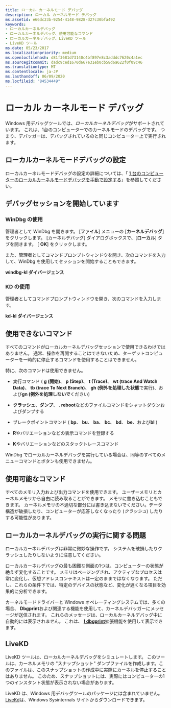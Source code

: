 ```yaml
---
title: ローカル カーネルモード デバッグ
description: ローカル カーネルモード デバッグ
ms.assetid: e66dc23b-9254-4148-9828-d27c30bfa492
keywords:
- ローカルカーネルデバッグ
- ローカルカーネルデバッグ、使用可能なコマンド
- ローカルカーネルデバッグ、LiveKD ツール
- LiveKD ツール
ms.date: 05/23/2017
ms.localizationpriority: medium
ms.openlocfilehash: d81f3681d73140c4bf897e8c3adddc7620c4a1ec
ms.sourcegitcommit: dadc9ced1670d667e31eb0cb58d6a622f0f09c46
ms.translationtype: MT
ms.contentlocale: ja-JP
ms.lasthandoff: 06/09/2020
ms.locfileid: "84534449"
---
```

# <a name="local-kernel-mode-debugging"></a>ローカル カーネルモード デバッグ


Windows 用デバッグツールでは、*ローカルカーネルデバッグ*がサポートされています。 これは、1台のコンピューターでのカーネルモードのデバッグです。 つまり、デバッガーは、デバッグされているのと同じコンピューター上で実行されます。

## <a name="span-idstarting_local_kernel_debuggingspanspan-idstarting_local_kernel_debuggingspansetting-up-local-kernel-mode-debugging"></a><span id="starting_local_kernel_debugging"></span><span id="STARTING_LOCAL_KERNEL_DEBUGGING"></span>ローカルカーネルモードデバッグの設定


ローカルカーネルモードデバッグの設定の詳細については、「 [1 台のコンピューターのローカルカーネルモードデバッグを手動で設定する](setting-up-local-kernel-debugging-of-a-single-computer-manually.md)」を参照してください。

## <a name="span-idstarting_the_debugging_sessionspanspan-idstarting_the_debugging_sessionspanspan-idstarting_the_debugging_sessionspanstarting-the-debugging-session"></a><span id="Starting_the_Debugging_Session"></span><span id="starting_the_debugging_session"></span><span id="STARTING_THE_DEBUGGING_SESSION"></span>デバッグセッションを開始しています


### <a name="span-idusing_windbgspanspan-idusing_windbgspanspan-idusing_windbgspanusing-windbg"></a><span id="Using_WinDbg"></span><span id="using_windbg"></span><span id="USING_WINDBG"></span>WinDbg の使用

管理者として WinDbg を開きます。 [**ファイル**] メニューの [**カーネルデバッグ**] をクリックします。 [カーネルデバッグ] ダイアログボックスで、[**ローカル**] タブを開きます。 [ **OK**] をクリックします。

また、管理者としてコマンドプロンプトウィンドウを開き、次のコマンドを入力して、WinDbg を使用してセッションを開始することもできます。

**windbg-kl ダイバージェンス**

### <a name="span-idusing_kdspanspan-idusing_kdspanspan-idusing_kdspanusing-kd"></a><span id="Using_KD"></span><span id="using_kd"></span><span id="USING_KD"></span>KD の使用

管理者としてコマンドプロンプトウィンドウを開き、次のコマンドを入力します。

**kd-kl ダイバージェンス**

## <a name="span-idcommands_that_are_not_availablespanspan-idcommands_that_are_not_availablespancommands-that-are-not-available"></a><span id="commands_that_are_not_available"></span><span id="COMMANDS_THAT_ARE_NOT_AVAILABLE"></span>使用できないコマンド


すべてのコマンドがローカルカーネルデバッグセッションで使用できるわけではありません。 通常、操作を再開することはできないため、ターゲットコンピューターを一時的に停止するコマンドを使用することはできません。

特に、次のコマンドは使用できません。

-   実行コマンド ( **g (開始)**、 **p (Step)**、 **t (Trace)**、 **wt (trace And Watch Data)**、 **tb (trace To Next Branch)**、 **gh (例外を処理した状態**で実行)、および**gn (例外を処理しないで**ください)

-   **クラッシュ**、**ダンプ**、 **. reboot**などのファイルコマンドをシャットダウンおよびダンプする

-   ブレークポイントコマンド ( **bp**、 **bu**、 **ba**、 **bc**、 **bd**、 **be**、および**bl** )

-   **R**やバリエーションなどの表示コマンドを登録する

-   **K**やバリエーションなどのスタックトレースコマンド

WinDbg でローカルカーネルデバッグを実行している場合は、同等のすべてのメニューコマンドとボタンも使用できません。

## <a name="span-idcommands_that_are_availablespanspan-idcommands_that_are_availablespancommands-that-are-available"></a><span id="commands_that_are_available"></span><span id="COMMANDS_THAT_ARE_AVAILABLE"></span>使用可能なコマンド


すべてのメモリ入力および出力コマンドを使用できます。 ユーザーメモリとカーネルメモリから自由に読み取ることができます。 メモリに書き込むこともできます。 カーネルメモリの不適切な部分には書き込まないでください。データ構造が破損したり、コンピューターが応答しなくなったり (*クラッシュ*) したりする可能性があります。

## <a name="span-iddifficulties_in_performing_local_kernel_debuggingspanspan-iddifficulties_in_performing_local_kernel_debuggingspandifficulties-in-performing-local-kernel-debugging"></a><span id="difficulties_in_performing_local_kernel_debugging"></span><span id="DIFFICULTIES_IN_PERFORMING_LOCAL_KERNEL_DEBUGGING"></span>ローカルカーネルデバッグの実行に関する問題


ローカルカーネルデバッグは非常に微妙な操作です。 システムを破損したりクラッシュしたりしないように注意してください。

ローカルカーネルデバッグの最も困難な側面の1つは、コンピューターの状態が絶えず変化することです。 メモリはページングされ、アクティブなプロセスは常に変化し、仮想アドレスコンテキストは一定のままではなくなります。 ただし、これらの条件下では、特定のデバイスの状態など、変化が遅くなる項目を効果的に分析できます。

カーネルモードドライバーと Windows オペレーティングシステムでは、多くの場合、 **Dbgprint**および関連する機能を使用して、カーネルデバッガーにメッセージが送信されます。 これらのメッセージは、ローカルカーネルデバッグ中に自動的には表示されません。 これは、 [**! dbgprint**](-dbgprint.md)拡張機能を使用して表示できます。

## <a name="span-idlivekdspanspan-idlivekdspanlivekd"></a><span id="livekd"></span><span id="LIVEKD"></span>LiveKD


LiveKD ツールは、ローカルカーネルデバッグをシミュレートします。 このツールは、カーネルメモリの "スナップショット" ダンプファイルを作成します。このファイルは、このスナップショットの作成中に実際にカーネルを停止することはありません。 このため、スナップショットには、実際にはコンピューターの1つのインスタント状態が表示されない場合があります。

LiveKD は、Windows 用デバッグツールのパッケージには含まれていません。 [LiveKd](https://docs.microsoft.com/sysinternals/downloads/livekd)は、Windows Sysinternals サイトからダウンロードできます。

 

 





